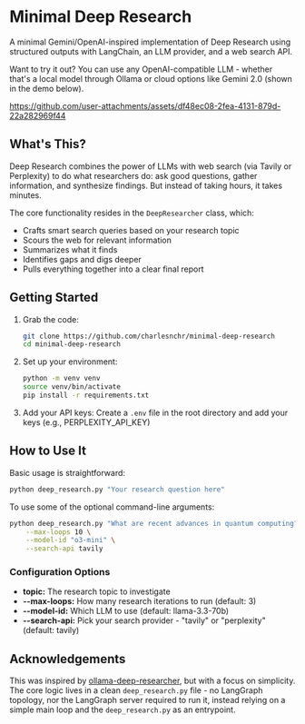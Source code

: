 # Minimal Deep Research

A minimal Gemini/OpenAI-inspired implementation of Deep Research using structured outputs with LangChain, an LLM provider, and a web search API.

Want to try it out? You can use any OpenAI-compatible LLM - whether that's a local model through Ollama or cloud options like Gemini 2.0 (shown in the demo below).

https://github.com/user-attachments/assets/df48ec08-2fea-4131-879d-22a282969f44

## What's This?

Deep Research combines the power of LLMs with web search (via Tavily or Perplexity) to do what researchers do: ask good questions, gather information, and synthesize findings. But instead of taking hours, it takes minutes.

The core functionality resides in the `DeepResearcher` class, which:
- Crafts smart search queries based on your research topic
- Scours the web for relevant information
- Summarizes what it finds
- Identifies gaps and digs deeper
- Pulls everything together into a clear final report

## Getting Started

1. Grab the code:
   ```bash
   git clone https://github.com/charlesnchr/minimal-deep-research
   cd minimal-deep-research
   ```

2. Set up your environment:
   ```bash
   python -m venv venv
   source venv/bin/activate
   pip install -r requirements.txt
   ```

3. Add your API keys:
   Create a `.env` file in the root directory and add your keys (e.g., PERPLEXITY_API_KEY)

## How to Use It

Basic usage is straightforward:
```bash
python deep_research.py "Your research question here"
```

To use some of the optional command-line arguments:
```bash
python deep_research.py "What are recent advances in quantum computing?" \
    --max-loops 10 \
    --model-id "o3-mini" \
    --search-api tavily
```

### Configuration Options

- **topic:** The research topic to investigate
- **--max-loops:** How many research iterations to run (default: 3)
- **--model-id:** Which LLM to use (default: llama-3.3-70b)
- **--search-api:** Pick your search provider - "tavily" or "perplexity" (default: tavily)

## Acknowledgements
This was inspired by [ollama-deep-researcher](https://github.com/langchain-ai/ollama-deep-researcher), but with a focus on simplicity. The core logic lives in a clean `deep_research.py` file - no LangGraph topology, nor the LangGraph server required to run it, instead relying on a simple main loop and the `deep_research.py` as an entrypoint.